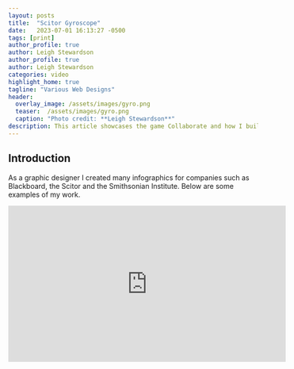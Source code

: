 ```yaml
---
layout: posts
title:  "Scitor Gyroscope"
date:   2023-07-01 16:13:27 -0500
tags: [print]
author_profile: true
author: Leigh Stewardson
author_profile: true
author: Leigh Stewardson
categories: video
highlight_home: true
tagline: "Various Web Designs"
header:
  overlay_image: /assets/images/gyro.png
  teaser:  /assets/images/gyro.png
  caption: "Photo credit: **Leigh Stewardson**"
description: This article showcases the game Collaborate and how I build it.
---
```


## Introduction
As a graphic designer I created many infographics for companies such as Blackboard, the Scitor and the Smithsonian Institute. Below are some examples of my work.

<iframe width="560" height="315" src="https://www.youtube.com/embed/yiSOaidlxSQ?si=8Tw5fhrKxzK9R0MR" title="YouTube video player" frameborder="0" allow="accelerometer; autoplay; clipboard-write; encrypted-media; gyroscope; picture-in-picture; web-share" allowfullscreen></iframe>

